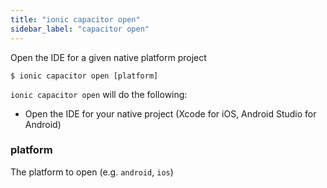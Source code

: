 ```yaml
---
title: "ionic capacitor open"
sidebar_label: "capacitor open"
---
```

<head>
  <title>ionic capacitor open: Open the IDE for a Native Platform Project</title>
  <meta name="description" content="ionic capacitor open allows users to open the IDE for a given native platform project (Xcode for iOS, Android Studio for Android). Read to learn more." />
</head>



Open the IDE for a given native platform project

```shell
$ ionic capacitor open [platform]
```

`ionic capacitor open` will do the following:
- Open the IDE for your native project (Xcode for iOS, Android Studio for Android)

### platform
The platform to open (e.g. `android`, `ios`)


